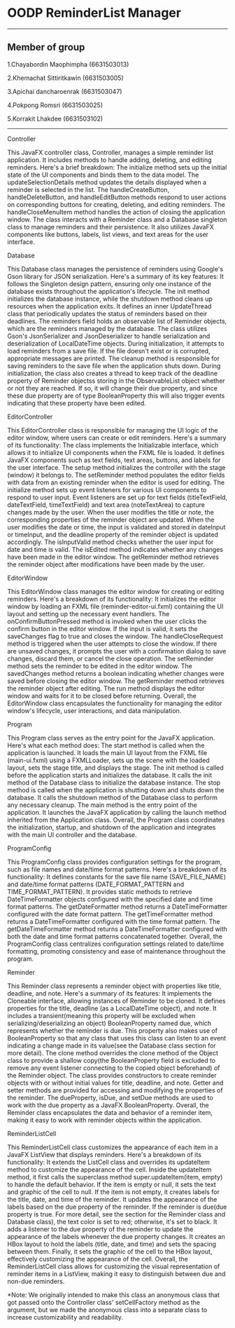 # OODP ReminderList Manager
-------------------------------------------
Member of group
-------------------------------------------

1.Chayabordin Maophimpha (6631503013)

2.Khemachat Sittiritkawin (6631503005)

3.Apichai dancharoenrak (6631503047)

4.Pokpong Romsri (6631503025)

5.Korrakit Lhakdee (6631503102)

-------------------------------------------


Controller

This JavaFX controller class, Controller, manages a simple reminder list application. It includes methods to handle adding, deleting, and editing reminders. Here's a brief breakdown:
The initialize method sets up the initial state of the UI components and binds them to the data model.
The updateSelectionDetails method updates the details displayed when a reminder is selected in the list.
The handleCreateButton, handleDeleteButton, and handleEditButton methods respond to user actions on corresponding buttons for creating, deleting, and editing reminders.
The handleCloseMenuItem method handles the action of closing the application window.
The class interacts with a Reminder class and a Database singleton class to manage reminders and their persistence. It also utilizes JavaFX components like buttons, labels, list views, and text areas for the user interface.


Database

This Database class manages the persistence of reminders using Google's Gson library for JSON serialization. Here's a summary of its key features:
It follows the Singleton design pattern, ensuring only one instance of the database exists throughout the application's lifecycle.
The init method initializes the database instance, while the shutdown method cleans up resources when the application exits.
It defines an inner UpdateThread class that periodically updates the status of reminders based on their deadlines.
The reminders field holds an observable list of Reminder objects, which are the reminders managed by the database.
The class utilizes Gson's JsonSerializer and JsonDeserializer to handle serialization and deserialization of LocalDateTime objects.
During initialization, it attempts to load reminders from a save file. If the file doesn't exist or is corrupted, appropriate messages are printed.
The cleanup method is responsible for saving reminders to the save file when the application shuts down.
During initialization, the class also creates a thread to keep track of the deadline property of Reminder objectss storing in the ObservableList object whether or not they are reached. If so, it will change their due property, and since these due property are of type BooleanProperty this will also trigger events indicating that these property have been edited.

EditorController

This EditorController class is responsible for managing the UI logic of the editor window, where users can create or edit reminders. Here's a summary of its functionality:
The class implements the Initializable interface, which allows it to initialize UI components when the FXML file is loaded.
It defines JavaFX components such as text fields, text areas, buttons, and labels for the user interface.
The setup method initializes the controller with the stage (window) it belongs to.
The setReminder method populates the editor fields with data from an existing reminder when the editor is used for editing.
The initialize method sets up event listeners for various UI components to respond to user input.
Event listeners are set up for text fields (titleTextField, dateTextField, timeTextField) and text area (noteTextArea) to capture changes made by the user.
When the user modifies the title or note, the corresponding properties of the reminder object are updated.
When the user modifies the date or time, the input is validated and stored in dateInput or timeInput, and the deadline property of the reminder object is updated accordingly.
The isInputValid method checks whether the user input for date and time is valid.
The isEdited method indicates whether any changes have been made in the editor window.
The getReminder method retrieves the reminder object after modifications have been made by the user.


EditorWindow

This EditorWindow class manages the editor window for creating or editing reminders. Here's a breakdown of its functionality:
It initializes the editor window by loading an FXML file (reminder-editor-ui.fxml) containing the UI layout and setting up the necessary event handlers.
The onConfirmButtonPressed method is invoked when the user clicks the confirm button in the editor window. If the input is valid, it sets the saveChanges flag to true and closes the window.
The handleCloseRequest method is triggered when the user attempts to close the window. If there are unsaved changes, it prompts the user with a confirmation dialog to save changes, discard them, or cancel the close operation.
The setReminder method sets the reminder to be edited in the editor window.
The savedChanges method returns a boolean indicating whether changes were saved before closing the editor window.
The getReminder method retrieves the reminder object after editing.
The run method displays the editor window and waits for it to be closed before returning.
Overall, the EditorWindow class encapsulates the functionality for managing the editor window's lifecycle, user interactions, and data manipulation.


Program

This Program class serves as the entry point for the JavaFX application. Here's what each method does:
The start method is called when the application is launched. It loads the main UI layout from the FXML file (main-ui.fxml) using a FXMLLoader, sets up the scene with the loaded layout, sets the stage title, and displays the stage.
The init method is called before the application starts and initializes the database. It calls the init method of the Database class to initialize the database instance.
The stop method is called when the application is shutting down and shuts down the database. It calls the shutdown method of the Database class to perform any necessary cleanup.
The main method is the entry point of the application. It launches the JavaFX application by calling the launch method inherited from the Application class.
Overall, the Program class coordinates the initialization, startup, and shutdown of the application and integrates with the main UI controller and the database.


ProgramConfig

This ProgramConfig class provides configuration settings for the program, such as file names and date/time format patterns. Here's a breakdown of its functionality:
It defines constants for the save file name (SAVE_FILE_NAME) and date/time format patterns (DATE_FORMAT_PATTERN and TIME_FORMAT_PATTERN).
It provides static methods to retrieve DateTimeFormatter objects configured with the specified date and time format patterns.
The getDateFormatter method returns a DateTimeFormatter configured with the date format pattern.
The getTimeFormatter method returns a DateTimeFormatter configured with the time format pattern.
The getDateTimeFormatter method returns a DateTimeFormatter configured with both the date and time format patterns concatenated together.
Overall, the ProgramConfig class centralizes configuration settings related to date/time formatting, promoting consistency and ease of maintenance throughout the program.


Reminder

This Reminder class represents a reminder object with properties like title, deadline, and note. Here's a summary of its features:
It implements the Cloneable interface, allowing instances of Reminder to be cloned.
It defines properties for the title, deadline (as a LocalDateTime object), and note.
It includes a transient(meaning this property will be excluded when serializing/deserializing an object) BooleanProperty named due, which represents whether the reminder is due. This property also makes use of BooleanProperty so that any class that uses this class can listen to an event indicating a change made in its value(see the Database class section for more detail).
The clone method overrides the clone method of the Object class to provide a shallow copy(the BooleanProperty field is excluded to remove any event listener connecting to the copied object beforehand) of the Reminder object.
The class provides constructors to create reminder objects with or without initial values for title, deadline, and note.
Getter and setter methods are provided for accessing and modifying the properties of the reminder.
The dueProperty, isDue, and setDue methods are used to work with the due property as a JavaFX BooleanProperty.
Overall, the Reminder class encapsulates the data and behavior of a reminder item, making it easy to work with reminder objects within the application.

ReminderListCell

This ReminderListCell class customizes the appearance of each item in a JavaFX ListView that displays reminders. Here's a breakdown of its functionality:
It extends the ListCell class and overrides its updateItem method to customize the appearance of the cell.
Inside the updateItem method, it first calls the superclass method super.updateItem(item, empty) to handle the default behavior.
If the item is empty or null, it sets the text and graphic of the cell to null.
If the item is not empty, it creates labels for the title, date, and time of the reminder.
It updates the appearance of the labels based on the due property of the reminder. If the reminder is due(due property is true. For more detail, see the section for the Reminder class and Database class), the text color is set to red; otherwise, it's set to black.
It adds a listener to the due property of the reminder to update the appearance of the labels whenever the due property changes.
It creates an HBox layout to hold the labels (title, date, and time) and sets the spacing between them.
Finally, it sets the graphic of the cell to the HBox layout, effectively customizing the appearance of the cell.
Overall, the ReminderListCell class allows for customizing the visual representation of reminder items in a ListView, making it easy to distinguish between due and non-due reminders.

*Note: We originally intended to make this class an anonymous class that got passed onto the Controller class' setCellFactory method as the argument, but we made the anonymous class into a separate class to increase customizability and readability.
